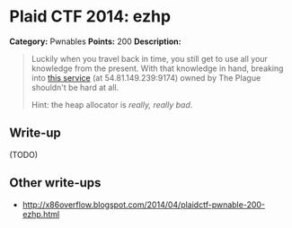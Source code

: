 # Plaid CTF 2014: ezhp

**Category:** Pwnables
**Points:** 200
**Description:**

> Luckily when you travel back in time, you still get to use all your knowledge from the present. With that knowledge in hand, breaking into [this service](ezhp-b502addeb274f41757555c05b08e3b05.tar.bz2) (at 54.81.149.239:9174) owned by The Plague shouldn't be hard at all.
>
> Hint: the heap allocator is *really, really bad*.

## Write-up

(TODO)

## Other write-ups

* <http://x86overflow.blogspot.com/2014/04/plaidctf-pwnable-200-ezhp.html>

